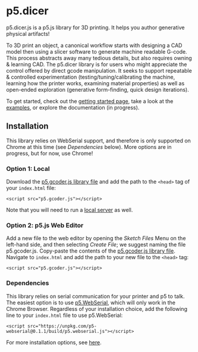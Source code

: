 # p5.dicer
p5.dicer.js is a p5.js library for 3D printing. It helps you author generative physical artifacts!

To 3D print an object, a canonical workflow starts with designing a CAD model then using a slicer software to generate machine readable G-code. This process abstracts
away many tedious details, but also requires owning & learning CAD. The p5.dicer library is for users who might appreciate the control offered by direct gcode manipulation. It seeks
to support repeatable & controlled experimentation (testing/tuning/calibrating the machine, learning how the printer works, examining material properties) as well as open-ended exploration (generative form-finding, quick design iterations).

To get started, check out the [getting started page](./docs/tutorials/getting-started.md), take a look at the [examples](./examples), or explore the documentation (in progress).

## Installation
This library relies on WebSerial support, and therefore is only supported on Chrome at this time (see *Dependencies* below). More options are in progress, but for now, use Chrome!

### Option 1: Local
Download the [p5.gcoder.js library file](https://raw.githubusercontent.com/bsubbaraman/p5.gcoder/main/lib/p5.gcoder.js) and add the path to the `<head>` tag of your `index.html` file: 

`<script src="p5.gcoder.js"></script>`

Note that you will need to run a [local server](https://github.com/processing/p5.js/wiki/Local-server) as well.

### Option 2: p5.js Web Editor
Add a new file to the web editor by opening the _Sketch Files_ Menu on the left-hand side, and then selecting _Create File_; we suggest naming the file p5.gcoder.js. Copy-paste the contents of the [p5.gcoder.js library file](https://raw.githubusercontent.com/bsubbaraman/p5.gcoder/main/lib/p5.gcoder.js). Navigate to `index.html` and add the path to your new file to the `<head>` tag:

`<script src="p5.gcoder.js"></script>`

### Dependencies
This library relies on serial communication for your printer and p5 to talk. The easiest option is to use [p5.WebSerial](https://github.com/yoonbuck/p5.WebSerial), which will only work in the Chrome Browser. Regardless of your installation choice, add the following line to your `index.html` file to use p5.WebSerial:

`<script src="https://unpkg.com/p5-webserial@0.1.1/build/p5.webserial.js"></script>`

For more installation options, see [here](https://github.com/yoonbuck/p5.WebSerial/wiki/Guide). 
